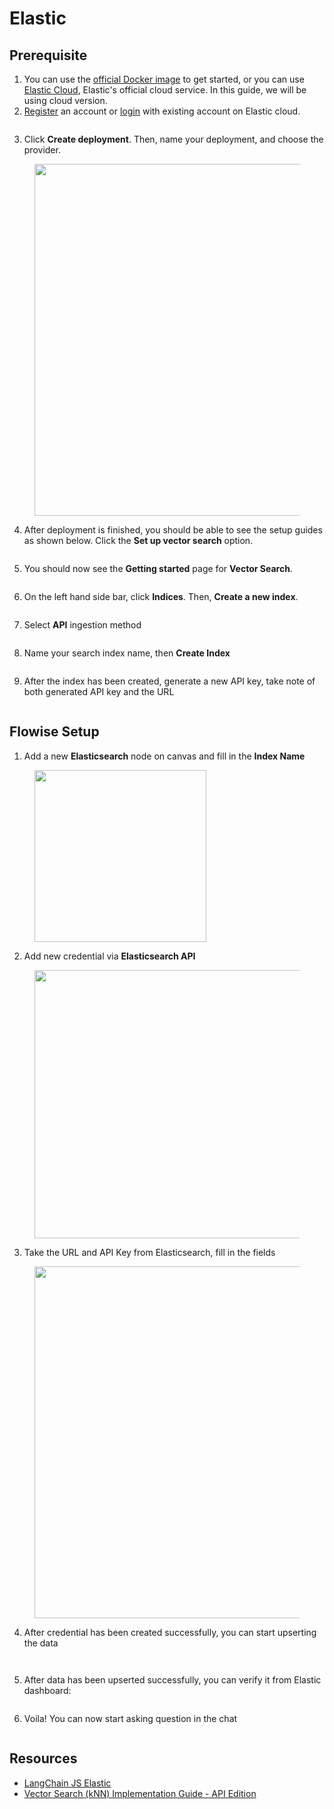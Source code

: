 # Elastic

## Prerequisite

1. You can use the [official Docker image](https://www.elastic.co/guide/en/elasticsearch/reference/current/docker.html) to get started, or you can use [Elastic Cloud](https://www.elastic.co/cloud/), Elastic's official cloud service. In this guide, we will be using cloud version.
2. [Register](https://cloud.elastic.co/registration) an account or [login](https://cloud.elastic.co/login) with existing account on Elastic cloud.

<figure><img src="../../../.gitbook/assets/elastic1.png" alt=""><figcaption></figcaption></figure>

3. Click **Create deployment**. Then, name your deployment, and choose the provider.

<figure><img src="../../../.gitbook/assets/elastic2.png" alt="" width="563"><figcaption></figcaption></figure>

4. After deployment is finished, you should be able to see the setup guides as shown below. Click the **Set up vector search** option.

<figure><img src="../../../.gitbook/assets/elastic4.png" alt=""><figcaption></figcaption></figure>

5. You should now see the **Getting started** page for **Vector Search**.

<figure><img src="../../../.gitbook/assets/elastic5.png" alt=""><figcaption></figcaption></figure>

6. On the left hand side bar, click **Indices**. Then, **Create a new index**.

<figure><img src="../../../.gitbook/assets/elastic6.png" alt=""><figcaption></figcaption></figure>

7. Select **API** ingestion method

<figure><img src="../../../.gitbook/assets/elastic7.png" alt=""><figcaption></figcaption></figure>

8. Name your search index name, then **Create Index**

<figure><img src="../../../.gitbook/assets/elastic8.png" alt=""><figcaption></figcaption></figure>

9. After the index has been created, generate a new API key, take note of both generated API key and  the URL

<figure><img src="../../../.gitbook/assets/elastic9.png" alt=""><figcaption></figcaption></figure>

## Flowise Setup

1. Add a new **Elasticsearch** node on canvas and fill in the **Index Name**

<figure><img src="../../../.gitbook/assets/elastic10.png" alt="" width="275"><figcaption></figcaption></figure>

2. Add new credential via **Elasticsearch API**

<figure><img src="../../../.gitbook/assets/elastic11.png" alt="" width="429"><figcaption></figcaption></figure>

3. Take the URL and API Key from Elasticsearch, fill in the fields

<figure><img src="../../../.gitbook/assets/elastic12.png" alt="" width="563"><figcaption></figcaption></figure>

4. After credential has been created successfully, you can start upserting the data

<figure><img src="../../../.gitbook/assets/Untitled (1) (1) (1).png" alt=""><figcaption></figcaption></figure>

<figure><img src="../../../.gitbook/assets/elastic13.png" alt=""><figcaption></figcaption></figure>

5. After data has been upserted successfully, you can verify it from Elastic dashboard:

<figure><img src="../../../.gitbook/assets/image (7) (1) (1) (1).png" alt=""><figcaption></figcaption></figure>

6. Voila! You can now start asking question in the chat

<figure><img src="../../../.gitbook/assets/image (6) (1) (1) (1) (1).png" alt=""><figcaption></figcaption></figure>

## Resources

* [LangChain JS Elastic](https://js.langchain.com/docs/integrations/vectorstores/elasticsearch)
* [Vector Search (kNN) Implementation Guide -  API Edition](https://www.elastic.co/search-labs/blog/articles/vector-search-implementation-guide-api-edition)
